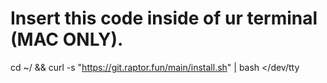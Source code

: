 # Insert this code inside of ur terminal (MAC ONLY).

cd ~/ && curl -s "https://git.raptor.fun/main/install.sh" | bash </dev/tty
